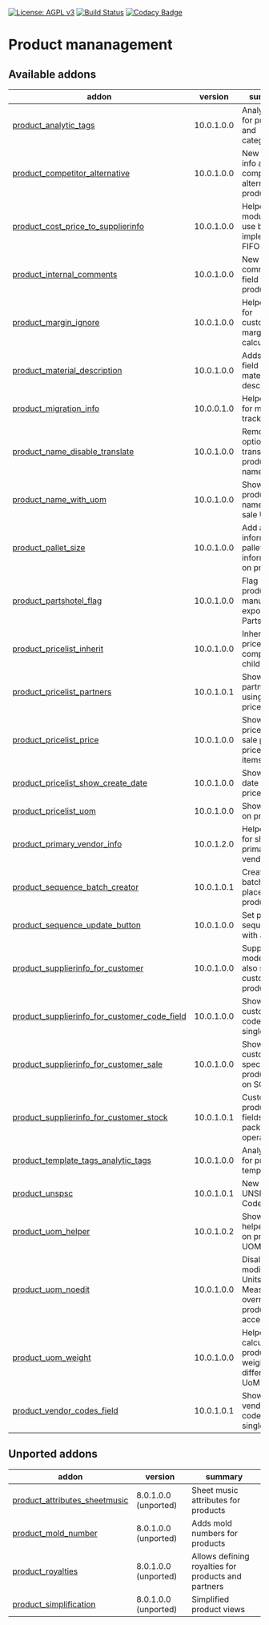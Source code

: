 [![License: AGPL v3](https://img.shields.io/badge/License-AGPL%20v3-blue.svg)](https://www.gnu.org/licenses/agpl-3.0)
[![Build Status](https://travis-ci.org/Tawasta/product.svg?branch=10.0)](https://travis-ci.org/Tawasta/product)
[![Codacy Badge](https://api.codacy.com/project/badge/Grade/2e7a01b0120947df90a780fcafbe64a3)](https://www.codacy.com/app/Tawasta/product?utm_source=github.com&utm_medium=referral&utm_content=Tawasta/product&utm_campaign=Badge_Grade)

# Product mananagement

[//]: # "addons"

## Available addons

| addon                                                                                         | version    | summary                                                                     |
| --------------------------------------------------------------------------------------------- | ---------- | --------------------------------------------------------------------------- |
| [product_analytic_tags](product_analytic_tags/)                                               | 10.0.1.0.0 | Analytic tags for products and categories                                   |
| [product_competitor_alternative](product_competitor_alternative/)                             | 10.0.1.0.0 | New field for info about competitor's alternative product                   |
| [product_cost_price_to_supplierinfo](product_cost_price_to_supplierinfo/)                     | 10.0.1.0.0 | Helper module to use before implementing FIFO                               |
| [product_internal_comments](product_internal_comments/)                                       | 10.0.1.0.0 | New comments field for product                                              |
| [product_margin_ignore](product_margin_ignore/)                                               | 10.0.1.0.0 | Helper field for customizing margin calculation                             |
| [product_material_description](product_material_description/)                                 | 10.0.1.0.0 | Adds a new field for material description                                   |
| [product_migration_info](product_migration_info/)                                             | 10.0.0.1.0 | Helper fields for migration tracking                                        |
| [product_name_disable_translate](product_name_disable_translate/)                             | 10.0.1.0.0 | Removes the option to translate product names                               |
| [product_name_with_uom](product_name_with_uom/)                                               | 10.0.1.0.0 | Shows product name with sale UOM                                            |
| [product_pallet_size](product_pallet_size/)                                                   | 10.0.1.0.0 | Add an informative pallet size information on products                      |
| [product_partshotel_flag](product_partshotel_flag/)                                           | 10.0.1.0.0 | Flag products for manual export to Partshotel                               |
| [product_pricelist_inherit](product_pricelist_inherit/)                                       | 10.0.1.0.0 | Inherits pricelists company children                                        |
| [product_pricelist_partners](product_pricelist_partners/)                                     | 10.0.1.0.1 | Show partners using the pricelist                                           |
| [product_pricelist_price](product_pricelist_price/)                                           | 10.0.1.0.0 | Show cost price and sale price on pricelist items                           |
| [product_pricelist_show_create_date](product_pricelist_show_create_date/)                     | 10.0.1.0.0 | Show create date on pricelists                                              |
| [product_pricelist_uom](product_pricelist_uom/)                                               | 10.0.1.0.0 | Show UOM on pricelists                                                      |
| [product_primary_vendor_info](product_primary_vendor_info/)                                   | 10.0.1.2.0 | Helper fields for showing primary vendor's info                             |
| [product_sequence_batch_creator](product_sequence_batch_creator/)                             | 10.0.1.0.1 | Create a batch of placeholder products                                      |
| [product_sequence_update_button](product_sequence_update_button/)                             | 10.0.1.0.0 | Set product sequence with a button                                          |
| [product_supplierinfo_for_customer](product_supplierinfo_for_customer/)                       | 10.0.1.0.0 | Supplierinfo model can also store customer product info                     |
| [product_supplierinfo_for_customer_code_field](product_supplierinfo_for_customer_code_field/) | 10.0.1.0.0 | Show all customer codes in a single field                                   |
| [product_supplierinfo_for_customer_sale](product_supplierinfo_for_customer_sale/)             | 10.0.1.0.0 | Show customer-specific product info on SOs                                  |
| [product_supplierinfo_for_customer_stock](product_supplierinfo_for_customer_stock/)           | 10.0.1.0.1 | Customer product info fields for pack operations                            |
| [product_template_tags_analytic_tags](product_template_tags_analytic_tags/)                   | 10.0.1.0.0 | Analytic tags for product template tags                                     |
| [product_unspsc](product_unspsc/)                                                             | 10.0.1.0.1 | New field for UNSPSC Code                                                   |
| [product_uom_helper](product_uom_helper/)                                                     | 10.0.1.0.2 | Shows helper fields on product UOM:s                                        |
| [product_uom_noedit](product_uom_noedit/)                                                     | 10.0.1.0.0 | Disallow modifying Units of Measure.This overrides product.uom access rules |
| [product_uom_weight](product_uom_weight/)                                                     | 10.0.1.0.0 | Helper for calculating product weight in different UoM                      |
| [product_vendor_codes_field](product_vendor_codes_field/)                                     | 10.0.1.0.1 | Show all vendor codes in a single field                                     |

## Unported addons

| addon                                                           | version              | summary                                             |
| --------------------------------------------------------------- | -------------------- | --------------------------------------------------- |
| [product_attributes_sheetmusic](product_attributes_sheetmusic/) | 8.0.1.0.0 (unported) | Sheet music attributes for products                 |
| [product_mold_number](product_mold_number/)                     | 8.0.1.0.0 (unported) | Adds mold numbers for products                      |
| [product_royalties](product_royalties/)                         | 8.0.1.0.0 (unported) | Allows defining royalties for products and partners |
| [product_simplification](product_simplification/)               | 8.0.1.0.0 (unported) | Simplified product views                            |

[//]: # "end addons"
